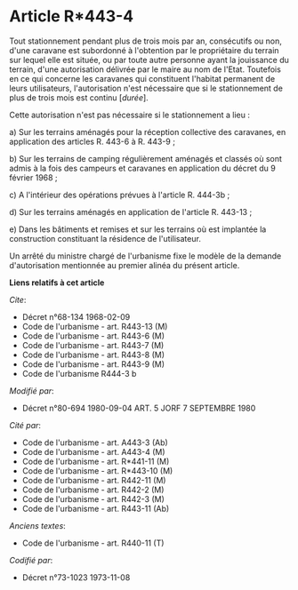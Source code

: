 # Article R*443-4

Tout stationnement pendant plus de trois mois par an, consécutifs ou non, d'une caravane est subordonné à l'obtention par le
propriétaire du terrain sur lequel elle est située, ou par toute autre personne ayant la jouissance du terrain, d'une
autorisation délivrée par le maire au nom de l'Etat. Toutefois en ce qui concerne les caravanes qui constituent l'habitat
permanent de leurs utilisateurs, l'autorisation n'est nécessaire que si le stationnement de plus de trois mois est continu
[*durée*].

Cette autorisation n'est pas nécessaire si le stationnement a lieu :

a) Sur les terrains aménagés pour la réception collective des caravanes, en application des articles R. 443-6 à R. 443-9 ;

b) Sur les terrains de camping régulièrement aménagés et classés où sont admis à la fois des campeurs et caravanes en
application du décret du 9 février 1968 ;

c) A l'intérieur des opérations prévues à l'article R. 444-3b ;

d) Sur les terrains aménagés en application de l'article R. 443-13 ;

e) Dans les bâtiments et remises et sur les terrains où est implantée la construction constituant la résidence de
l'utilisateur.

Un arrêté du ministre chargé de l'urbanisme fixe le modèle de la demande d'autorisation mentionnée au premier alinéa du
présent article.

**Liens relatifs à cet article**

_Cite_:

  - Décret n°68-134 1968-02-09
  - Code de l'urbanisme - art. R443-13 (M)
  - Code de l'urbanisme - art. R443-6 (M)
  - Code de l'urbanisme - art. R443-7 (M)
  - Code de l'urbanisme - art. R443-8 (M)
  - Code de l'urbanisme - art. R443-9 (M)
  - Code de l'urbanisme R444-3 b

_Modifié par_:

  - Décret n°80-694 1980-09-04 ART. 5 JORF 7 SEPTEMBRE 1980

_Cité par_:

  - Code de l'urbanisme - art. A443-3 (Ab)
  - Code de l'urbanisme - art. A443-4 (M)
  - Code de l'urbanisme - art. R*441-11 (M)
  - Code de l'urbanisme - art. R*443-10 (M)
  - Code de l'urbanisme - art. R442-11 (M)
  - Code de l'urbanisme - art. R442-2 (M)
  - Code de l'urbanisme - art. R442-3 (M)
  - Code de l'urbanisme - art. R443-11 (Ab)

_Anciens textes_:

  - Code de l'urbanisme - art. R440-11 (T)

_Codifié par_:

  - Décret n°73-1023 1973-11-08
